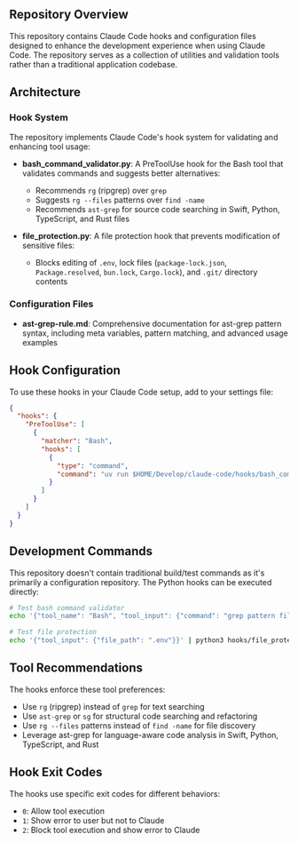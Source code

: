 ## Repository Overview

This repository contains Claude Code hooks and configuration files designed to enhance the development experience when using Claude Code. The repository serves as a collection of utilities and validation tools rather than a traditional application codebase.

## Architecture

### Hook System
The repository implements Claude Code's hook system for validating and enhancing tool usage:

- **bash_command_validator.py**: A PreToolUse hook for the Bash tool that validates commands and suggests better alternatives:
  - Recommends `rg` (ripgrep) over `grep`
  - Suggests `rg --files` patterns over `find -name`
  - Recommends `ast-grep` for source code searching in Swift, Python, TypeScript, and Rust files

- **file_protection.py**: A file protection hook that prevents modification of sensitive files:
  - Blocks editing of `.env`, lock files (`package-lock.json`, `Package.resolved`, `bun.lock`, `Cargo.lock`), and `.git/` directory contents

### Configuration Files
- **ast-grep-rule.md**: Comprehensive documentation for ast-grep pattern syntax, including meta variables, pattern matching, and advanced usage examples

## Hook Configuration

To use these hooks in your Claude Code setup, add to your settings file:

```json
{
  "hooks": {
    "PreToolUse": [
      {
        "matcher": "Bash",
        "hooks": [
          {
            "type": "command",
            "command": "uv run $HOME/Develop/claude-code/hooks/bash_command_validator.py"
          }
        ]
      }
    ]
  }
}
```

## Development Commands

This repository doesn't contain traditional build/test commands as it's primarily a configuration repository. The Python hooks can be executed directly:

```bash
# Test bash command validator
echo '{"tool_name": "Bash", "tool_input": {"command": "grep pattern file.txt"}}' | python3 hooks/bash_command_validator.py

# Test file protection
echo '{"tool_input": {"file_path": ".env"}}' | python3 hooks/file_protection.py
```

## Tool Recommendations

The hooks enforce these tool preferences:
- Use `rg` (ripgrep) instead of `grep` for text searching
- Use `ast-grep` or `sg` for structural code searching and refactoring
- Use `rg --files` patterns instead of `find -name` for file discovery
- Leverage ast-grep for language-aware code analysis in Swift, Python, TypeScript, and Rust

## Hook Exit Codes

The hooks use specific exit codes for different behaviors:
- `0`: Allow tool execution
- `1`: Show error to user but not to Claude
- `2`: Block tool execution and show error to Claude

